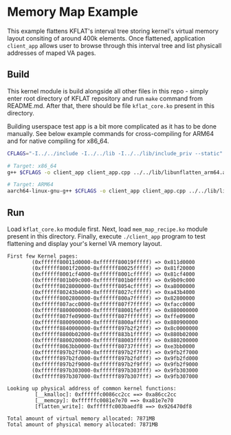 # Memory Map Example

This example flattens KFLAT's interval tree storing kernel's virtual memory layout 
consiting of around 400k elements. Once flattened, application `client_app` allows user
to browse through this interval tree and list physicall addresses of maped VA pages.

## Build

This kernel module is build alongside all other files in this repo - simply enter
root directory of KFLAT repository and run `make` command from README.md. After that, there should
be file `kflat_core.ko` present in this directory.

Building userspace test app is a bit more complicated as it has to be done manually. See
below example commands for cross-compiling for ARM64 and for native compiling for x86_64.

```bash
CFLAGS="-I../../include -I../../lib -I../../lib/include_priv --static"

# Target: x86_64
g++ $CFLAGS -o client_app client_app.cpp ../../lib/libunflatten_arm64.a -lstdc++

# Target: ARM64
aarch64-linux-gnu-g++ $CFLAGS -o client_app client_app.cpp ../../lib/libunflatten_arm64.a -lstdc++
```

## Run

Load `kflat_core.ko` module first. Next, load `mem_map_recipe.ko` module present in this
directory. Finally, execute `./client_app` program to test flattening and display your's
kernel VA memory layout.

```
First few Kernel pages:
        (0xffffff80011d0000-0xffffff80019fffff) => 0x811d0000
        (0xffffff8001f20000-0xffffff80025fffff) => 0x81f20000
        (0xffffff8001cf4000-0xffffff8001cfffff) => 0x81cf4000
        (0xffffff801b09c000-0xffffff801b0fffff) => 0x9b09c000
        (0xffffff8028000000-0xffffff8054cfffff) => 0xa8000000
        (0xffffff80243b4000-0xffffff8027cfffff) => 0xa43b4000
        (0xffffff8002800000-0xffffff800a7fffff) => 0x82800000
        (0xffffff807acc0000-0xffffff807f7fffff) => 0xfacc0000
        (0xffffff8800000000-0xffffff88001fefff) => 0x880000000
        (0xffffff807fe09000-0xffffff807fffffff) => 0xffe09000
        (0xffffff8800900000-0xffffff8800afffff) => 0x880900000
        (0xffffff8840000000-0xffffff897b2f2fff) => 0x8c0000000
        (0xffffff8800b02000-0xffffff883b1fffff) => 0x880b02000
        (0xffffff8800200000-0xffffff88003fffff) => 0x880200000
        (0xffffff8063bb0000-0xffffff80737fffff) => 0xe3bb0000
        (0xffffff897b2f7000-0xffffff897b2f7fff) => 0x9fb2f7000
        (0xffffff897b2fd000-0xffffff897b2fdfff) => 0x9fb2fd000
        (0xffffff897b2f9000-0xffffff897b2f9fff) => 0x9fb2f9000
        (0xffffff897b303000-0xffffff897b303fff) => 0x9fb303000
        (0xffffff897b307000-0xffffff897b307fff) => 0x9fb307000

Looking up physical address of common kernel functions:
         [__kmalloc]: 0xffffffc0086cc2cc ==> 0xa86cc2cc
         [__memcpy]: 0xffffffc0081e7e70 ==> 0xa81e7e70
         [flatten_write]: 0xffffffc003baedf8 ==> 0x926470df8

Total amount of virtual memory allocated: 7871MB
Total amount of physical memory allocated: 7871MB
```
